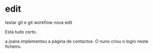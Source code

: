 # edit

testar git e git workflow
nova edit

Está tudo certo.

a joana implementou a página de contactos.
O nuno criou o login neste ficheiro.
